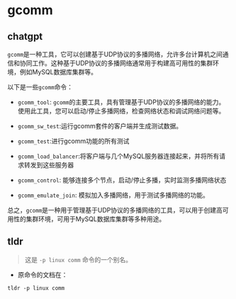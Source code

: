 # gcomm 
## chatgpt 
`gcomm`是一种工具，它可以创建基于UDP协议的多播网络，允许多台计算机之间通信和协同工作。这种基于UDP协议的多播网络通常用于构建高可用性的集群环境，例如MySQL数据库集群等。

以下是一些`gcomm`命令：

- `gcomm_tool`: `gcomm`的主要工具，具有管理基于UDP协议的多播网络的能力。使用此工具，您可以启动/停止多播网络，检查网络状态和调试网络问题等。

- `gcomm_sw_test`:运行gcomm套件的客户端并生成测试数据。

- `gcomm_test`:进行gcomm功能的所有测试

- `gcomm_load_balancer`:将客户端与几个MySQL服务器连接起来，并将所有请求转发到这些服务器

- `gcomm_control`: 能够连接多个节点，启动/停止多播，实时监测多播网络状态

- `gcomm_emulate_join`: 模拟加入多播网络，用于测试多播网络的功能。

总之，`gcomm`是一种用于管理基于UDP协议的多播网络的工具，可以用于创建高可用性的集群环境，可用于MySQL数据库集群等多种用途。 

## tldr 
 
> 这是 `-p linux comm` 命令的一个别名。

- 原命令的文档在：

`tldr -p linux comm`
